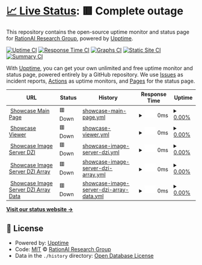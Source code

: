 # [📈 Live Status](https://rationai-vis.ics.muni.cz): <!--live status--> **🟥 Complete outage**

This repository contains the open-source uptime monitor and status page for [RationAI Research Group](https://rationai-vis.ics.muni.cz), powered by [Upptime](https://github.com/upptime/upptime).

[![Uptime CI](https://github.com/RationAI/demo-uptime/workflows/Uptime%20CI/badge.svg)](https://github.com/RationAI/demo-uptime/actions?query=workflow%3A%22Uptime+CI%22)
[![Response Time CI](https://github.com/RationAI/demo-uptime/workflows/Response%20Time%20CI/badge.svg)](https://github.com/RationAI/demo-uptime/actions?query=workflow%3A%22Response+Time+CI%22)
[![Graphs CI](https://github.com/RationAI/demo-uptime/workflows/Graphs%20CI/badge.svg)](https://github.com/RationAI/demo-uptime/actions?query=workflow%3A%22Graphs+CI%22)
[![Static Site CI](https://github.com/RationAI/demo-uptime/workflows/Static%20Site%20CI/badge.svg)](https://github.com/RationAI/demo-uptime/actions?query=workflow%3A%22Static+Site+CI%22)
[![Summary CI](https://github.com/RationAI/demo-uptime/workflows/Summary%20CI/badge.svg)](https://github.com/RationAI/demo-uptime/actions?query=workflow%3A%22Summary+CI%22)

With [Upptime](https://upptime.js.org), you can get your own unlimited and free uptime monitor and status page, powered entirely by a GitHub repository. We use [Issues](https://github.com/RationAI/demo-uptime/issues) as incident reports, [Actions](https://github.com/RationAI/demo-uptime/actions) as uptime monitors, and [Pages](https://rationai-vis.ics.muni.cz) for the status page.

<!--start: status pages-->
<!-- This summary is generated by Upptime (https://github.com/upptime/upptime) -->
<!-- Do not edit this manually, your changes will be overwritten -->
<!-- prettier-ignore -->
| URL | Status | History | Response Time | Uptime |
| --- | ------ | ------- | ------------- | ------ |
| <img alt="" src="https://icons.duckduckgo.com/ip3/rationai-vis.ics.muni.cz.ico" height="13"> [Showcase Main Page](https://rationai-vis.ics.muni.cz/visualization-demo/showcase.php) | 🟥 Down | [showcase-main-page.yml](https://github.com/RationAI/demo-uptime/commits/HEAD/history/showcase-main-page.yml) | <details><summary><img alt="Response time graph" src="./graphs/showcase-main-page/response-time-week.png" height="20"> 0ms</summary><br><a href="https://RationAI.github.io/demo-uptime/history/showcase-main-page"><img alt="Response time 1182" src="https://img.shields.io/endpoint?url=https%3A%2F%2Fraw.githubusercontent.com%2FRationAI%2Fdemo-uptime%2FHEAD%2Fapi%2Fshowcase-main-page%2Fresponse-time.json"></a><br><a href="https://RationAI.github.io/demo-uptime/history/showcase-main-page"><img alt="24-hour response time 0" src="https://img.shields.io/endpoint?url=https%3A%2F%2Fraw.githubusercontent.com%2FRationAI%2Fdemo-uptime%2FHEAD%2Fapi%2Fshowcase-main-page%2Fresponse-time-day.json"></a><br><a href="https://RationAI.github.io/demo-uptime/history/showcase-main-page"><img alt="7-day response time 0" src="https://img.shields.io/endpoint?url=https%3A%2F%2Fraw.githubusercontent.com%2FRationAI%2Fdemo-uptime%2FHEAD%2Fapi%2Fshowcase-main-page%2Fresponse-time-week.json"></a><br><a href="https://RationAI.github.io/demo-uptime/history/showcase-main-page"><img alt="30-day response time 1252" src="https://img.shields.io/endpoint?url=https%3A%2F%2Fraw.githubusercontent.com%2FRationAI%2Fdemo-uptime%2FHEAD%2Fapi%2Fshowcase-main-page%2Fresponse-time-month.json"></a><br><a href="https://RationAI.github.io/demo-uptime/history/showcase-main-page"><img alt="1-year response time 1209" src="https://img.shields.io/endpoint?url=https%3A%2F%2Fraw.githubusercontent.com%2FRationAI%2Fdemo-uptime%2FHEAD%2Fapi%2Fshowcase-main-page%2Fresponse-time-year.json"></a></details> | <details><summary><a href="https://RationAI.github.io/demo-uptime/history/showcase-main-page">0.00%</a></summary><a href="https://RationAI.github.io/demo-uptime/history/showcase-main-page"><img alt="All-time uptime 94.84%" src="https://img.shields.io/endpoint?url=https%3A%2F%2Fraw.githubusercontent.com%2FRationAI%2Fdemo-uptime%2FHEAD%2Fapi%2Fshowcase-main-page%2Fuptime.json"></a><br><a href="https://RationAI.github.io/demo-uptime/history/showcase-main-page"><img alt="24-hour uptime 0.00%" src="https://img.shields.io/endpoint?url=https%3A%2F%2Fraw.githubusercontent.com%2FRationAI%2Fdemo-uptime%2FHEAD%2Fapi%2Fshowcase-main-page%2Fuptime-day.json"></a><br><a href="https://RationAI.github.io/demo-uptime/history/showcase-main-page"><img alt="7-day uptime 0.00%" src="https://img.shields.io/endpoint?url=https%3A%2F%2Fraw.githubusercontent.com%2FRationAI%2Fdemo-uptime%2FHEAD%2Fapi%2Fshowcase-main-page%2Fuptime-week.json"></a><br><a href="https://RationAI.github.io/demo-uptime/history/showcase-main-page"><img alt="30-day uptime 62.07%" src="https://img.shields.io/endpoint?url=https%3A%2F%2Fraw.githubusercontent.com%2FRationAI%2Fdemo-uptime%2FHEAD%2Fapi%2Fshowcase-main-page%2Fuptime-month.json"></a><br><a href="https://RationAI.github.io/demo-uptime/history/showcase-main-page"><img alt="1-year uptime 87.77%" src="https://img.shields.io/endpoint?url=https%3A%2F%2Fraw.githubusercontent.com%2FRationAI%2Fdemo-uptime%2FHEAD%2Fapi%2Fshowcase-main-page%2Fuptime-year.json"></a></details>
| <img alt="" src="https://icons.duckduckgo.com/ip3/rationai-vis.ics.muni.cz.ico" height="13"> [Showcase Viewer](https://rationai-vis.ics.muni.cz/visualization-demo/client/redirect.php#%7B%22params%22%3A%7B%22bypassCookies%22%3Afalse%7D%2C%22meta%22%3A%7B%7D%2C%22data%22%3A%5B%22CancerDetection%2Ftissue.tif%22%2C%22CancerDetection%2Fannotation.tif%22%2C%22CancerDetection%2Fprobability.tif%22%2C%22CancerDetection%2Fexplainability.tif%22%5D%2C%22background%22%3A%5B%7B%22dataReference%22%3A0%7D%5D%2C%22visualizations%22%3A%5B%7B%22name%22%3A%22Automated%20cancer%20detection%22%2C%22shaders%22%3A%7B%22probability%22%3A%7B%22name%22%3A%22Probability%20Layer%22%2C%22type%22%3A%22heatmap%22%2C%22visible%22%3A1%2C%22dataReferences%22%3A%5B2%5D%2C%22params%22%3A%7B%22color%22%3A%22%23fff705%22%7D%2C%22index%22%3A0%2C%22cache%22%3A%7B%22heatmap%22%3A%7B%7D%7D%2C%22rendering%22%3Atrue%7D%2C%22explainability%22%3A%7B%22name%22%3A%22Explainability%20Layer%22%2C%22type%22%3A%22bipolar-heatmap%22%2C%22visible%22%3A1%2C%22dataReferences%22%3A%5B3%5D%2C%22params%22%3A%7B%7D%2C%22index%22%3A1%2C%22cache%22%3A%7B%22bipolar-heatmap%22%3A%7B%7D%7D%2C%22rendering%22%3Atrue%7D%2C%22annotation%22%3A%7B%22name%22%3A%22Annotation%20Layer%22%2C%22type%22%3A%22edge%22%2C%22visible%22%3A1%2C%22dataReferences%22%3A%5B1%5D%2C%22params%22%3A%7B%22color%22%3A%22%2300eeff%22%2C%22ctrlThreshold%22%3A0%7D%2C%22index%22%3A2%2C%22cache%22%3A%7B%22edge%22%3A%7B%7D%7D%2C%22rendering%22%3Atrue%7D%7D%2C%22params%22%3A%7B%7D%2C%22order%22%3A%5B%22probability%22%2C%22explainability%22%2C%22annotation%22%5D%7D%5D%2C%22shaderSources%22%3A%5B%5D%2C%22plugins%22%3A%7B%22gui_annotations%22%3A%7B%7D%2C%22recorder%22%3A%7B%7D%7D%2C%22dataPage%22%3A%7B%7D%7D) | 🟥 Down | [showcase-viewer.yml](https://github.com/RationAI/demo-uptime/commits/HEAD/history/showcase-viewer.yml) | <details><summary><img alt="Response time graph" src="./graphs/showcase-viewer/response-time-week.png" height="20"> 0ms</summary><br><a href="https://RationAI.github.io/demo-uptime/history/showcase-viewer"><img alt="Response time 168" src="https://img.shields.io/endpoint?url=https%3A%2F%2Fraw.githubusercontent.com%2FRationAI%2Fdemo-uptime%2FHEAD%2Fapi%2Fshowcase-viewer%2Fresponse-time.json"></a><br><a href="https://RationAI.github.io/demo-uptime/history/showcase-viewer"><img alt="24-hour response time 0" src="https://img.shields.io/endpoint?url=https%3A%2F%2Fraw.githubusercontent.com%2FRationAI%2Fdemo-uptime%2FHEAD%2Fapi%2Fshowcase-viewer%2Fresponse-time-day.json"></a><br><a href="https://RationAI.github.io/demo-uptime/history/showcase-viewer"><img alt="7-day response time 0" src="https://img.shields.io/endpoint?url=https%3A%2F%2Fraw.githubusercontent.com%2FRationAI%2Fdemo-uptime%2FHEAD%2Fapi%2Fshowcase-viewer%2Fresponse-time-week.json"></a><br><a href="https://RationAI.github.io/demo-uptime/history/showcase-viewer"><img alt="30-day response time 128" src="https://img.shields.io/endpoint?url=https%3A%2F%2Fraw.githubusercontent.com%2FRationAI%2Fdemo-uptime%2FHEAD%2Fapi%2Fshowcase-viewer%2Fresponse-time-month.json"></a><br><a href="https://RationAI.github.io/demo-uptime/history/showcase-viewer"><img alt="1-year response time 185" src="https://img.shields.io/endpoint?url=https%3A%2F%2Fraw.githubusercontent.com%2FRationAI%2Fdemo-uptime%2FHEAD%2Fapi%2Fshowcase-viewer%2Fresponse-time-year.json"></a></details> | <details><summary><a href="https://RationAI.github.io/demo-uptime/history/showcase-viewer">0.00%</a></summary><a href="https://RationAI.github.io/demo-uptime/history/showcase-viewer"><img alt="All-time uptime 94.86%" src="https://img.shields.io/endpoint?url=https%3A%2F%2Fraw.githubusercontent.com%2FRationAI%2Fdemo-uptime%2FHEAD%2Fapi%2Fshowcase-viewer%2Fuptime.json"></a><br><a href="https://RationAI.github.io/demo-uptime/history/showcase-viewer"><img alt="24-hour uptime 0.00%" src="https://img.shields.io/endpoint?url=https%3A%2F%2Fraw.githubusercontent.com%2FRationAI%2Fdemo-uptime%2FHEAD%2Fapi%2Fshowcase-viewer%2Fuptime-day.json"></a><br><a href="https://RationAI.github.io/demo-uptime/history/showcase-viewer"><img alt="7-day uptime 0.00%" src="https://img.shields.io/endpoint?url=https%3A%2F%2Fraw.githubusercontent.com%2FRationAI%2Fdemo-uptime%2FHEAD%2Fapi%2Fshowcase-viewer%2Fuptime-week.json"></a><br><a href="https://RationAI.github.io/demo-uptime/history/showcase-viewer"><img alt="30-day uptime 62.07%" src="https://img.shields.io/endpoint?url=https%3A%2F%2Fraw.githubusercontent.com%2FRationAI%2Fdemo-uptime%2FHEAD%2Fapi%2Fshowcase-viewer%2Fuptime-month.json"></a><br><a href="https://RationAI.github.io/demo-uptime/history/showcase-viewer"><img alt="1-year uptime 87.81%" src="https://img.shields.io/endpoint?url=https%3A%2F%2Fraw.githubusercontent.com%2FRationAI%2Fdemo-uptime%2FHEAD%2Fapi%2Fshowcase-viewer%2Fuptime-year.json"></a></details>
| <img alt="" src="https://icons.duckduckgo.com/ip3/rationai-vis.ics.muni.cz.ico" height="13"> [Showcase Image Server DZI](https://rationai-vis.ics.muni.cz/iipsrv-demo/iipsrv.fcgi?Deepzoom=CancerDetection/tissue.tif.dzi) | 🟥 Down | [showcase-image-server-dzi.yml](https://github.com/RationAI/demo-uptime/commits/HEAD/history/showcase-image-server-dzi.yml) | <details><summary><img alt="Response time graph" src="./graphs/showcase-image-server-dzi/response-time-week.png" height="20"> 0ms</summary><br><a href="https://RationAI.github.io/demo-uptime/history/showcase-image-server-dzi"><img alt="Response time 311" src="https://img.shields.io/endpoint?url=https%3A%2F%2Fraw.githubusercontent.com%2FRationAI%2Fdemo-uptime%2FHEAD%2Fapi%2Fshowcase-image-server-dzi%2Fresponse-time.json"></a><br><a href="https://RationAI.github.io/demo-uptime/history/showcase-image-server-dzi"><img alt="24-hour response time 0" src="https://img.shields.io/endpoint?url=https%3A%2F%2Fraw.githubusercontent.com%2FRationAI%2Fdemo-uptime%2FHEAD%2Fapi%2Fshowcase-image-server-dzi%2Fresponse-time-day.json"></a><br><a href="https://RationAI.github.io/demo-uptime/history/showcase-image-server-dzi"><img alt="7-day response time 0" src="https://img.shields.io/endpoint?url=https%3A%2F%2Fraw.githubusercontent.com%2FRationAI%2Fdemo-uptime%2FHEAD%2Fapi%2Fshowcase-image-server-dzi%2Fresponse-time-week.json"></a><br><a href="https://RationAI.github.io/demo-uptime/history/showcase-image-server-dzi"><img alt="30-day response time 162" src="https://img.shields.io/endpoint?url=https%3A%2F%2Fraw.githubusercontent.com%2FRationAI%2Fdemo-uptime%2FHEAD%2Fapi%2Fshowcase-image-server-dzi%2Fresponse-time-month.json"></a><br><a href="https://RationAI.github.io/demo-uptime/history/showcase-image-server-dzi"><img alt="1-year response time 343" src="https://img.shields.io/endpoint?url=https%3A%2F%2Fraw.githubusercontent.com%2FRationAI%2Fdemo-uptime%2FHEAD%2Fapi%2Fshowcase-image-server-dzi%2Fresponse-time-year.json"></a></details> | <details><summary><a href="https://RationAI.github.io/demo-uptime/history/showcase-image-server-dzi">0.00%</a></summary><a href="https://RationAI.github.io/demo-uptime/history/showcase-image-server-dzi"><img alt="All-time uptime 94.87%" src="https://img.shields.io/endpoint?url=https%3A%2F%2Fraw.githubusercontent.com%2FRationAI%2Fdemo-uptime%2FHEAD%2Fapi%2Fshowcase-image-server-dzi%2Fuptime.json"></a><br><a href="https://RationAI.github.io/demo-uptime/history/showcase-image-server-dzi"><img alt="24-hour uptime 0.00%" src="https://img.shields.io/endpoint?url=https%3A%2F%2Fraw.githubusercontent.com%2FRationAI%2Fdemo-uptime%2FHEAD%2Fapi%2Fshowcase-image-server-dzi%2Fuptime-day.json"></a><br><a href="https://RationAI.github.io/demo-uptime/history/showcase-image-server-dzi"><img alt="7-day uptime 0.00%" src="https://img.shields.io/endpoint?url=https%3A%2F%2Fraw.githubusercontent.com%2FRationAI%2Fdemo-uptime%2FHEAD%2Fapi%2Fshowcase-image-server-dzi%2Fuptime-week.json"></a><br><a href="https://RationAI.github.io/demo-uptime/history/showcase-image-server-dzi"><img alt="30-day uptime 62.08%" src="https://img.shields.io/endpoint?url=https%3A%2F%2Fraw.githubusercontent.com%2FRationAI%2Fdemo-uptime%2FHEAD%2Fapi%2Fshowcase-image-server-dzi%2Fuptime-month.json"></a><br><a href="https://RationAI.github.io/demo-uptime/history/showcase-image-server-dzi"><img alt="1-year uptime 87.83%" src="https://img.shields.io/endpoint?url=https%3A%2F%2Fraw.githubusercontent.com%2FRationAI%2Fdemo-uptime%2FHEAD%2Fapi%2Fshowcase-image-server-dzi%2Fuptime-year.json"></a></details>
| <img alt="" src="https://icons.duckduckgo.com/ip3/rationai-vis.ics.muni.cz.ico" height="13"> [Showcase Image Server DZI Array](https://rationai-vis.ics.muni.cz/iipsrv-demo/iipsrv.fcgi?DeepZoomExt=CancerDetection/annotation.tif,CancerDetection/probability.tif,CancerDetection/explainability.tif.dzi) | 🟥 Down | [showcase-image-server-dzi-array.yml](https://github.com/RationAI/demo-uptime/commits/HEAD/history/showcase-image-server-dzi-array.yml) | <details><summary><img alt="Response time graph" src="./graphs/showcase-image-server-dzi-array/response-time-week.png" height="20"> 0ms</summary><br><a href="https://RationAI.github.io/demo-uptime/history/showcase-image-server-dzi-array"><img alt="Response time 215" src="https://img.shields.io/endpoint?url=https%3A%2F%2Fraw.githubusercontent.com%2FRationAI%2Fdemo-uptime%2FHEAD%2Fapi%2Fshowcase-image-server-dzi-array%2Fresponse-time.json"></a><br><a href="https://RationAI.github.io/demo-uptime/history/showcase-image-server-dzi-array"><img alt="24-hour response time 0" src="https://img.shields.io/endpoint?url=https%3A%2F%2Fraw.githubusercontent.com%2FRationAI%2Fdemo-uptime%2FHEAD%2Fapi%2Fshowcase-image-server-dzi-array%2Fresponse-time-day.json"></a><br><a href="https://RationAI.github.io/demo-uptime/history/showcase-image-server-dzi-array"><img alt="7-day response time 0" src="https://img.shields.io/endpoint?url=https%3A%2F%2Fraw.githubusercontent.com%2FRationAI%2Fdemo-uptime%2FHEAD%2Fapi%2Fshowcase-image-server-dzi-array%2Fresponse-time-week.json"></a><br><a href="https://RationAI.github.io/demo-uptime/history/showcase-image-server-dzi-array"><img alt="30-day response time 206" src="https://img.shields.io/endpoint?url=https%3A%2F%2Fraw.githubusercontent.com%2FRationAI%2Fdemo-uptime%2FHEAD%2Fapi%2Fshowcase-image-server-dzi-array%2Fresponse-time-month.json"></a><br><a href="https://RationAI.github.io/demo-uptime/history/showcase-image-server-dzi-array"><img alt="1-year response time 225" src="https://img.shields.io/endpoint?url=https%3A%2F%2Fraw.githubusercontent.com%2FRationAI%2Fdemo-uptime%2FHEAD%2Fapi%2Fshowcase-image-server-dzi-array%2Fresponse-time-year.json"></a></details> | <details><summary><a href="https://RationAI.github.io/demo-uptime/history/showcase-image-server-dzi-array">0.00%</a></summary><a href="https://RationAI.github.io/demo-uptime/history/showcase-image-server-dzi-array"><img alt="All-time uptime 94.87%" src="https://img.shields.io/endpoint?url=https%3A%2F%2Fraw.githubusercontent.com%2FRationAI%2Fdemo-uptime%2FHEAD%2Fapi%2Fshowcase-image-server-dzi-array%2Fuptime.json"></a><br><a href="https://RationAI.github.io/demo-uptime/history/showcase-image-server-dzi-array"><img alt="24-hour uptime 0.00%" src="https://img.shields.io/endpoint?url=https%3A%2F%2Fraw.githubusercontent.com%2FRationAI%2Fdemo-uptime%2FHEAD%2Fapi%2Fshowcase-image-server-dzi-array%2Fuptime-day.json"></a><br><a href="https://RationAI.github.io/demo-uptime/history/showcase-image-server-dzi-array"><img alt="7-day uptime 0.00%" src="https://img.shields.io/endpoint?url=https%3A%2F%2Fraw.githubusercontent.com%2FRationAI%2Fdemo-uptime%2FHEAD%2Fapi%2Fshowcase-image-server-dzi-array%2Fuptime-week.json"></a><br><a href="https://RationAI.github.io/demo-uptime/history/showcase-image-server-dzi-array"><img alt="30-day uptime 62.08%" src="https://img.shields.io/endpoint?url=https%3A%2F%2Fraw.githubusercontent.com%2FRationAI%2Fdemo-uptime%2FHEAD%2Fapi%2Fshowcase-image-server-dzi-array%2Fuptime-month.json"></a><br><a href="https://RationAI.github.io/demo-uptime/history/showcase-image-server-dzi-array"><img alt="1-year uptime 87.84%" src="https://img.shields.io/endpoint?url=https%3A%2F%2Fraw.githubusercontent.com%2FRationAI%2Fdemo-uptime%2FHEAD%2Fapi%2Fshowcase-image-server-dzi-array%2Fuptime-year.json"></a></details>
| <img alt="" src="https://icons.duckduckgo.com/ip3/rationai-vis.ics.muni.cz.ico" height="13"> [Showcase Image Server DZI Array Data](https://rationai-vis.ics.muni.cz/iipsrv-demo/iipsrv.fcgi?DeepZoomExt=CancerDetection/annotation.tif,CancerDetection/probability.tif,CancerDetection/explainability.tif_files/0/0_0.jpg) | 🟥 Down | [showcase-image-server-dzi-array-data.yml](https://github.com/RationAI/demo-uptime/commits/HEAD/history/showcase-image-server-dzi-array-data.yml) | <details><summary><img alt="Response time graph" src="./graphs/showcase-image-server-dzi-array-data/response-time-week.png" height="20"> 0ms</summary><br><a href="https://RationAI.github.io/demo-uptime/history/showcase-image-server-dzi-array-data"><img alt="Response time 225" src="https://img.shields.io/endpoint?url=https%3A%2F%2Fraw.githubusercontent.com%2FRationAI%2Fdemo-uptime%2FHEAD%2Fapi%2Fshowcase-image-server-dzi-array-data%2Fresponse-time.json"></a><br><a href="https://RationAI.github.io/demo-uptime/history/showcase-image-server-dzi-array-data"><img alt="24-hour response time 0" src="https://img.shields.io/endpoint?url=https%3A%2F%2Fraw.githubusercontent.com%2FRationAI%2Fdemo-uptime%2FHEAD%2Fapi%2Fshowcase-image-server-dzi-array-data%2Fresponse-time-day.json"></a><br><a href="https://RationAI.github.io/demo-uptime/history/showcase-image-server-dzi-array-data"><img alt="7-day response time 0" src="https://img.shields.io/endpoint?url=https%3A%2F%2Fraw.githubusercontent.com%2FRationAI%2Fdemo-uptime%2FHEAD%2Fapi%2Fshowcase-image-server-dzi-array-data%2Fresponse-time-week.json"></a><br><a href="https://RationAI.github.io/demo-uptime/history/showcase-image-server-dzi-array-data"><img alt="30-day response time 225" src="https://img.shields.io/endpoint?url=https%3A%2F%2Fraw.githubusercontent.com%2FRationAI%2Fdemo-uptime%2FHEAD%2Fapi%2Fshowcase-image-server-dzi-array-data%2Fresponse-time-month.json"></a><br><a href="https://RationAI.github.io/demo-uptime/history/showcase-image-server-dzi-array-data"><img alt="1-year response time 226" src="https://img.shields.io/endpoint?url=https%3A%2F%2Fraw.githubusercontent.com%2FRationAI%2Fdemo-uptime%2FHEAD%2Fapi%2Fshowcase-image-server-dzi-array-data%2Fresponse-time-year.json"></a></details> | <details><summary><a href="https://RationAI.github.io/demo-uptime/history/showcase-image-server-dzi-array-data">0.00%</a></summary><a href="https://RationAI.github.io/demo-uptime/history/showcase-image-server-dzi-array-data"><img alt="All-time uptime 94.88%" src="https://img.shields.io/endpoint?url=https%3A%2F%2Fraw.githubusercontent.com%2FRationAI%2Fdemo-uptime%2FHEAD%2Fapi%2Fshowcase-image-server-dzi-array-data%2Fuptime.json"></a><br><a href="https://RationAI.github.io/demo-uptime/history/showcase-image-server-dzi-array-data"><img alt="24-hour uptime 0.00%" src="https://img.shields.io/endpoint?url=https%3A%2F%2Fraw.githubusercontent.com%2FRationAI%2Fdemo-uptime%2FHEAD%2Fapi%2Fshowcase-image-server-dzi-array-data%2Fuptime-day.json"></a><br><a href="https://RationAI.github.io/demo-uptime/history/showcase-image-server-dzi-array-data"><img alt="7-day uptime 0.00%" src="https://img.shields.io/endpoint?url=https%3A%2F%2Fraw.githubusercontent.com%2FRationAI%2Fdemo-uptime%2FHEAD%2Fapi%2Fshowcase-image-server-dzi-array-data%2Fuptime-week.json"></a><br><a href="https://RationAI.github.io/demo-uptime/history/showcase-image-server-dzi-array-data"><img alt="30-day uptime 62.08%" src="https://img.shields.io/endpoint?url=https%3A%2F%2Fraw.githubusercontent.com%2FRationAI%2Fdemo-uptime%2FHEAD%2Fapi%2Fshowcase-image-server-dzi-array-data%2Fuptime-month.json"></a><br><a href="https://RationAI.github.io/demo-uptime/history/showcase-image-server-dzi-array-data"><img alt="1-year uptime 87.84%" src="https://img.shields.io/endpoint?url=https%3A%2F%2Fraw.githubusercontent.com%2FRationAI%2Fdemo-uptime%2FHEAD%2Fapi%2Fshowcase-image-server-dzi-array-data%2Fuptime-year.json"></a></details>

<!--end: status pages-->

[**Visit our status website →**](https://rationai-vis.ics.muni.cz)

## 📄 License

- Powered by: [Upptime](https://github.com/upptime/upptime)
- Code: [MIT](./LICENSE) © [RationAI Research Group](https://rationai-vis.ics.muni.cz)
- Data in the `./history` directory: [Open Database License](https://opendatacommons.org/licenses/odbl/1-0/)
